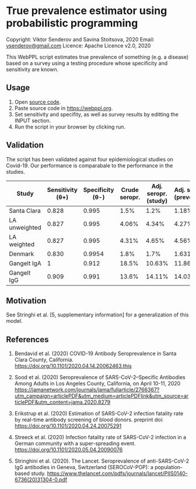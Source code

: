 # True prevalence estimator using probabilistic programming

Copyright: Viktor Senderov and Savina Stoitsova, 2020
Email: vsenderov@gmail.com 
Licence: Apache Licence v2.0, 2020

This WebPPL script estimates true prevalence of something (e.g. a
disease) based on a survey using a testing procedure whose specificity
and sensitivity are known.

## Usage

1. Open [source code](basic.wppl).
2. Paste source code in https://webppl.org.
3. Set sensitivity and specifity, as well as survey results by editting
the INPUT section.
4. Run the script in your browser by clicking run.

## Validation

The script has been validated against four epidemiological studies on
Covid-19. Our performance is comparabale to the performance in the
studies.

| Study       | Sensitivity (θ+) | Specificity (θ-) | Crude seropr.  | Adj. seropr.(study)  | Adj. seropr. (prevestim) | Ref |
|-------------|------------------|------------------|---------|------------------|------------------|-----|
| Santa Clara | 0.828            | 0.995            | 1.5%    | 1.2%             | 1.18%            | [1] |
| LA unweighted         | 0.827            | 0.995            | 4.06%   | 4.34%            | 4.27%            | [2] |
| LA weighted         | 0.827            | 0.995            | 4.31%   | 4.65%            | 4.56%            | [2] |
| Denmark     | 0.830            | 0.9954           | 1.8%    | 1.7%             | 1.631%           | [3] |
| Gangelt IgA    | 1                | 0.912            | 18.5%   | 10.63%           | 11.86%           | [4] |
| Gangelt IgG    | 0.909            | 0.991            | 13.6%   | 14.11%           | 14.03%           | [4] |

## Motivation

See Stringhi et al. [5, supplementary information] for a generalization of this model.

## References

1. Bendavid et al. (2020) COVID-19 Antibody Seroprevalence in Santa Clara County, California. https://doi.org/10.1101/2020.04.14.20062463.this

2. Sood et al. (2020) Seroprevalence of SARS-CoV-2–Specific Antibodies Among Adults in Los Angeles County, California, on April 10-11, 2020 https://jamanetwork.com/journals/jama/fullarticle/2766367?utm_campaign=articlePDF&utm_medium=articlePDFlink&utm_source=articlePDF&utm_content=jama.2020.8279

3. Erikstrup et al. (2020) Estimation of SARS-CoV-2 infection fatality rate by real-time antibody
screening of blood donors. preprint doi: https://doi.org/10.1101/2020.04.24.20075291

4. Streeck et al. (2020) Infection fatality rate of SARS-CoV-2 infection in a German community with a super-spreading event. https://doi.org/10.1101/2020.05.04.20090076

5. Stringhini et al. (2020). The Lancet. Seroprevalence of anti-SARS-CoV-2 IgG antibodies in Geneva, Switzerland (SEROCoV-POP): a population-based study. https://www.thelancet.com/pdfs/journals/lancet/PIIS0140-6736(20)31304-0.pdf
